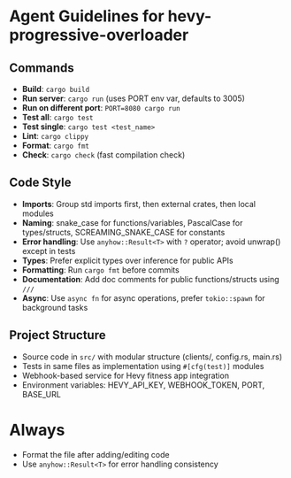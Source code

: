 # Agent Guidelines for hevy-progressive-overloader

## Commands

- **Build**: `cargo build`
- **Run server**: `cargo run` (uses PORT env var, defaults to 3005)
- **Run on different port**: `PORT=8080 cargo run`
- **Test all**: `cargo test`
- **Test single**: `cargo test <test_name>`
- **Lint**: `cargo clippy`
- **Format**: `cargo fmt`
- **Check**: `cargo check` (fast compilation check)

## Code Style

- **Imports**: Group std imports first, then external crates, then local modules
- **Naming**: snake_case for functions/variables, PascalCase for types/structs, SCREAMING_SNAKE_CASE for constants
- **Error handling**: Use `anyhow::Result<T>` with `?` operator; avoid unwrap() except in tests
- **Types**: Prefer explicit types over inference for public APIs
- **Formatting**: Run `cargo fmt` before commits
- **Documentation**: Add doc comments for public functions/structs using `///`
- **Async**: Use `async fn` for async operations, prefer `tokio::spawn` for background tasks

## Project Structure

- Source code in `src/` with modular structure (clients/, config.rs, main.rs)
- Tests in same files as implementation using `#[cfg(test)]` modules
- Webhook-based service for Hevy fitness app integration
- Environment variables: HEVY_API_KEY, WEBHOOK_TOKEN, PORT, BASE_URL

# Always

- Format the file after adding/editing code
- Use `anyhow::Result<T>` for error handling consistency
